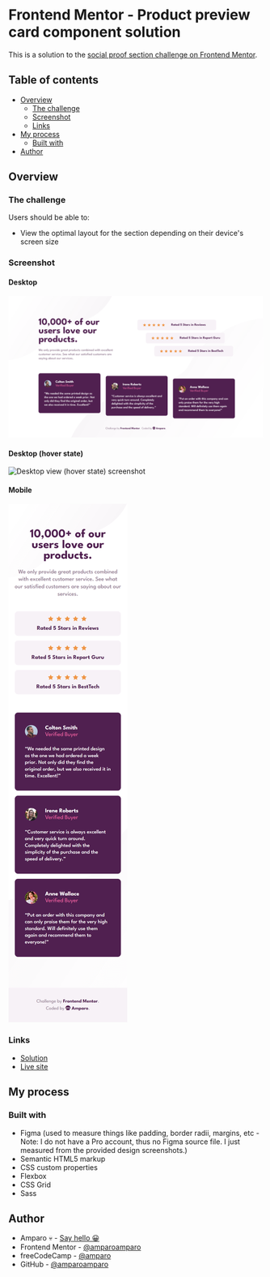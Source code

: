 # Frontend Mentor - Product preview card component solution

This is a solution to the [social proof section challenge on Frontend Mentor](https://www.frontendmentor.io/challenges/social-proof-section-6e0qTv_bA).

## Table of contents

- [Overview](#overview)
  - [The challenge](#the-challenge)
  - [Screenshot](#screenshot)
  - [Links](#links)
- [My process](#my-process)
  - [Built with](#built-with)
- [Author](#author)

## Overview

### The challenge

Users should be able to:

- View the optimal layout for the section depending on their device's screen size

### Screenshot

#### Desktop

![Desktop view screenshot](screenshots/screenshot-desktop.png)

#### Desktop (hover state)

![Desktop view (hover state) screenshot](screenshots/screenshot-desktop-hover.png)

#### Mobile

![Mobile view screenshot](screenshots/screenshot-mobile.png)

### Links

- [Solution](https://www.frontendmentor.io/solutions/)
- [Live site](https://amparoamparo.github.io/)

## My process

### Built with

- Figma (used to measure things like padding, border radii, margins, etc - Note: I do not have a Pro account, thus no Figma source file. I just measured from the provided design screenshots.)
- Semantic HTML5 markup
- CSS custom properties
- Flexbox
- CSS Grid
- Sass

## Author

- Amparo 💀 - [Say hello 😀](mailto:hello@amparo.ooo?subject=Hello+from+GitHub)
- Frontend Mentor - [@amparoamparo](https://www.frontendmentor.io/profile/amparoamparo)
- freeCodeCamp - [@amparo](https://freecodecamp.org/amparo)
- GitHub - [@amparoamparo](https://www.github.com/amparoamparo)
